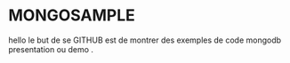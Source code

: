# MONGOSAMPLE

hello le but de se GITHUB est de montrer des exemples de code mongodb presentation ou demo . 



